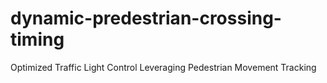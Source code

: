 # dynamic-predestrian-crossing-timing
Optimized Traffic Light Control Leveraging Pedestrian Movement Tracking
